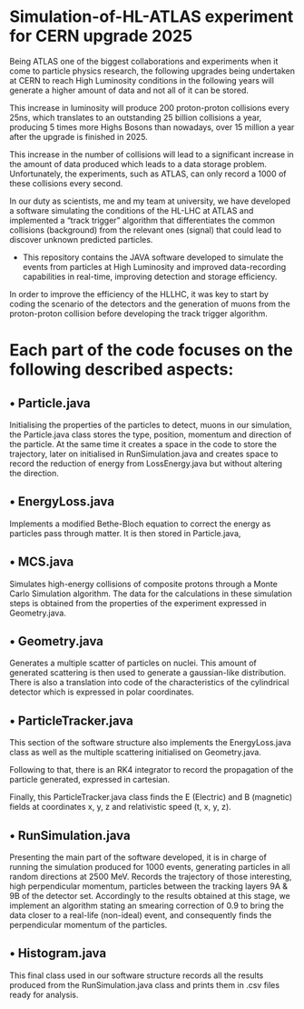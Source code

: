 # Simulation-of-HL-ATLAS experiment for CERN upgrade 2025
Being ATLAS one of the biggest collaborations and experiments when it come to particle physics research, the following upgrades being undertaken at CERN to reach High Luminosity conditions in the following years will generate a higher amount of data and not all of it can be stored. 


This increase in luminosity will produce 200 proton-proton collisions every 25ns, which translates to an outstanding 25 billion collisions a year, producing 5 times more Highs Bosons than nowadays, over 15 million a year after the upgrade is finished in 2025.  
 
This increase in the number of collisions will lead to a significant increase in the amount of data produced which leads to a data storage problem. Unfortunately, the experiments, such as ATLAS, can only record a 1000 of these collisions every second. 

In our duty as scientists, me and my team at university, we have developed a software simulating the conditions of the HL-LHC at ATLAS and implemented a “track trigger” algorithm that differentiates the common collisions (background) from the relevant ones (signal) that could lead to discover unknown predicted particles. 


- This repository contains the JAVA software developed to simulate the events from particles at High Luminosity and improved data-recording capabilities in real-time, improving detection and storage efficiency.


In order to improve the efficiency of the HLLHC, it was key to start by coding the scenario of the detectors and the generation of muons from the proton-proton collision before developing the track trigger algorithm. 

# Each part of the code focuses on the following described aspects: 
 
 ## • Particle.java 
 
   Initialising the properties of the particles to detect, muons in our simulation, the Particle.java class stores the type, position, momentum and direction of the particle. At the same time it creates a space in the code to store the trajectory, later on initialised in RunSimulation.java and creates space to record the reduction of energy from LossEnergy.java but without altering the direction. 
 
 
## •  EnergyLoss.java

  Implements a modified Bethe-Bloch equation to correct the energy as particles pass through matter. It is then stored in Particle.java, 
 
## •  MCS.java 

  Simulates high-energy collisions of composite protons through a Monte Carlo Simulation algorithm. The data for the calculations in these simulation steps is obtained from the properties of the experiment expressed in Geometry.java. 
 
## •  Geometry.java

  Generates a multiple scatter of particles on nuclei. This amount of generated scattering is then used to generate a gaussian-like distribution.  
 There is also a translation into code of the characteristics of the cylindrical detector which is expressed in polar coordinates. 
 
## •  ParticleTracker.java 
 
 This section of the software structure also implements the EnergyLoss.java class as well as the multiple scattering initialised on Geometry.java. 
 
 Following to that, there is an RK4 integrator to record the propagation of the particle generated, expressed in cartesian. 
 
 Finally, this ParticleTracker.java class finds the E (Electric) and B (magnetic) fields at coordinates x, y, z and relativistic speed (t, x, y, z). 
 
## •  RunSimulation.java 

  Presenting the main part of the software developed, it is in charge of running the simulation produced for 1000 events, generating particles in all random directions at 2500 MeV. 
 Records the trajectory of those interesting, high perpendicular momentum, particles between the tracking layers 9A & 9B of the detector set. 
 Accordingly to the results obtained at this stage, we implement an algorithm stating an smearing correction of 0.9 to bring the data closer to a real-life (non-ideal) event, and consequently finds the perpendicular momentum of the particles. 
 
## •  Histogram.java 

  This final class used in our software structure records all the results produced from the RunSimulation.java class and prints them in .csv files ready for analysis. 
 
 
